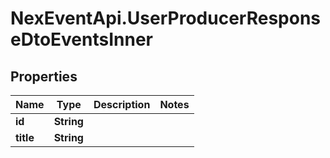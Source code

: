 # NexEventApi.UserProducerResponseDtoEventsInner

## Properties

Name | Type | Description | Notes
------------ | ------------- | ------------- | -------------
**id** | **String** |  | 
**title** | **String** |  | 


